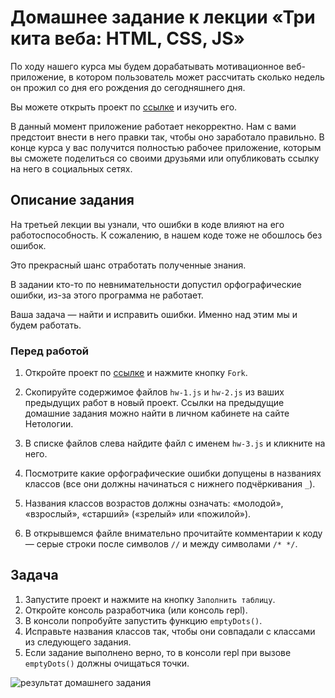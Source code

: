# Домашнее задание к лекции «Три кита веба: HTML, CSS, JS»

По ходу нашего курса мы будем дорабатывать мотивационное веб-приложение, в котором пользователь может рассчитать сколько недель он прожил со дня его рождения до сегодняшнего дня. 

Вы можете открыть проект по [ссылке](https://repl.it/@netologySD/SD-diploma) и изучить его. 

В данный момент приложение работает некорректно. Нам с вами предстоит внести в него правки так, чтобы оно заработало правильно. В конце курса у вас получится полностью рабочее приложение, которым вы сможете поделиться со своими друзьями или опубликовать ссылку на него в социальных сетях. 

## Описание задания
На третьей лекции вы узнали, что ошибки в коде влияют на его работоспособность. К сожалению, в нашем коде тоже не обошлось без ошибок. 

Это прекрасный шанс отработать полученные знания.

В задании кто-то по невнимательности допустил орфографические ошибки, из-за этого программа не работает.

Ваша задача — найти и исправить ошибки. Именно над этим мы и будем работать.  

### Перед работой
1. Откройте проект по [ссылке](https://repl.it/@netologySD/SD-diploma) и нажмите кнопку `Fork`.

2. Скопируйте содержимое файлов `hw-1.js` и `hw-2.js` из ваших предыдущих работ в новый проект. Ссылки на предыдущие домашние задания можно найти в личном кабинете на сайте Нетологии.

2. В списке файлов слева найдите файл с именем `hw-3.js` и кликните на него.

3. Посмотрите какие орфографические ошибки допущены в названиях классов (все они должны начинаться с нижнего подчёркивания `_`).

4. Названия классов возрастов должны означать: «молодой», «взрослый», «старший» («зрелый» или «пожилой»).

5. В открывшемся файле внимательно прочитайте комментарии к коду — серые строки после символов `//` и между символами `/* */`.

## Задача
1. Запустите проект и нажмите на кнопку `Заполнить таблицу`.
2. Откройте консоль разработчика (или консоль repl).
3. В консоли попробуйте запустить функцию `emptyDots()`.
4. Исправьте названия классов так, чтобы они совпадали с классами из следующего задания.
5. Если задание выполнено верно, то в консоли repl при вызове `emptyDots()` должны очищаться точки. 

![результат домашнего задания](../assets/errorsTaskResult.gif)
